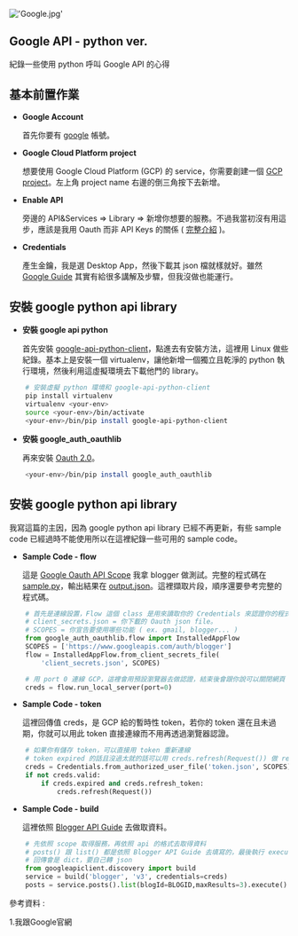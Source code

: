 !['Google.jpg'](https://junye1993.github.io/image/Google.jpg)

## Google API - python ver.

紀錄一些使用 python 呼叫 Google API 的心得

## 基本前置作業

- **Google Account**

    首先你要有 [google][Create_Account] 帳號。

- **Google Cloud Platform project**

    想要使用 Google Cloud Platform (GCP) 的 service，你需要創建一個 [GCP project][Create_GCP_Project]。左上角 project name 右邊的倒三角按下去新增。

- **Enable API**

    旁邊的 API&Services => Library => 新增你想要的服務。不過我當初沒有用這步，應該是我用 Oauth 而非 API Keys 的關係 ( [完整介紹][Guides_Create_Project] )。

- **Credentials**

    產生金鑰，我是選 Desktop App，然後下載其 json 檔就樣就好。雖然 [Google Guide][Guides_Create_Credentials] 其實有給很多講解及步驟，但我沒做也能運行。

## 安裝 google python api library

- **安裝 google api python**

    首先安裝 [google-api-python-client][Google_API_python_Git]，點進去有安裝方法，這裡用 Linux 做些紀錄。基本上是安裝一個 virtualenv，讓他新增一個獨立且乾淨的 python 執行環境，然後利用這虛擬環境去下載他門的 library。

``` bash
    # 安裝虛擬 python 環境和 google-api-python-client
    pip install virtualenv
    virtualenv <your-env>
    source <your-env>/bin/activate
    <your-env>/bin/pip install google-api-python-client
```

- **安裝 google_auth_oauthlib**

    再來安裝 [Oauth 2.0][Google_API_Oauth_Git]。

``` bash
    <your-env>/bin/pip install google_auth_oauthlib
```

## 安裝 google python api library

我寫這篇的主因，因為 google python api library 已經不再更新，有些 sample code 已經過時不能使用所以在這裡紀錄一些可用的 sample code。

- **Sample Code - flow**

    這是 [Google Oauth API Scope][Google_API_Oauth_Scope] 我拿 blogger 做測試。完整的程式碼在 [sample.py](/sample.py)，輸出結果在 [output.json](/output.json)。這裡擷取片段，順序還要參考完整的程式碼。 

``` python
    # 首先是連線設置，Flow 這個 class 是用來讀取你的 Credentials 來認證你的程式。
    # client_secrets.json = 你下載的 Oauth json file。
    # SCOPES = 你宣告要使用哪些功能 ( ex. gmail, blogger... )
    from google_auth_oauthlib.flow import InstalledAppFlow
    SCOPES = ['https://www.googleapis.com/auth/blogger']
    flow = InstalledAppFlow.from_client_secrets_file(
        'client_secrets.json', SCOPES)

    # 用 port 0 連線 GCP，這裡會用預設瀏覽器去做認證，結束後會跟你說可以關閉網頁
    creds = flow.run_local_server(port=0)
```

- **Sample Code - token**

    這裡回傳值 creds，是 GCP 給的暫時性 token，若你的 token 還在且未過期，你就可以用此 token 直接連線而不用再透過瀏覽器認證。

``` python
    # 如果你有儲存 token，可以直接用 token 重新連線
    # token expired 的話且沒過太就的話可以用 creds.refresh(Request()) 做 refresh token
    creds = Credentials.from_authorized_user_file('token.json', SCOPES)
    if not creds.valid:
        if creds.expired and creds.refresh_token:
            creds.refresh(Request())
```

- **Sample Code - build**

    這裡依照 [Blogger API Guide][Google_API_Blogger_Guide] 去做取資料。

``` python
    # 先依照 scope 取得服務，再依照 api 的格式去取得資料
    # posts() 跟 list() 都是依照 Blogger API Guide 去填寫的，最後執行 execute()
    # 回傳會是 dict，要自己轉 json
    from googleapiclient.discovery import build
    service = build('blogger', 'v3', credentials=creds)
    posts = service.posts().list(blogId=BLOGID,maxResults=3).execute()
```

參考資料 :

1.我跟Google官網

[Create_Account]: https://www.google.com/account/about/
[Create_GCP_Project]: https://console.cloud.google.com/
[Guides_Create_Project]: https://developers.google.com/workspace/guides/create-project
[Guides_Create_Credentials]: https://developers.google.com/workspace/guides/create-credentials
[Google_API_python_Git]: https://github.com/googleapis/google-api-python-client
[Google_API_Oauth_Git]: https://github.com/googleapis/google-api-python-client/blob/master/docs/oauth.md
[Google_API_Oauth_Scope]: https://developers.google.com/identity/protocols/oauth2/scopes
[Google_API_Blogger_Guide]: https://developers.google.com/blogger/docs/3.0/getting_started